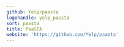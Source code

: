 ```yaml
---
github: Yelp/paasta
logohandle: yelp_paasta
sort: paasta
title: PaaSTA
website: 'https://github.com/Yelp/paasta'
---
```

